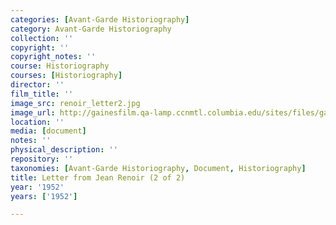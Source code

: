 ```yaml
---
categories: [Avant-Garde Historiography]
category: Avant-Garde Historiography
collection: ''
copyright: ''
copyright_notes: ''
course: Historiography
courses: [Historiography]
director: ''
film_title: ''
image_src: renoir_letter2.jpg
image_url: http://gainesfilm.qa-lamp.ccnmtl.columbia.edu/sites/files/gainesfilm/images/renoir_letter2.jpg
location: ''
media: [document]
notes: ''
physical_description: ''
repository: ''
taxonomies: [Avant-Garde Historiography, Document, Historiography]
title: Letter from Jean Renoir (2 of 2)
year: '1952'
years: ['1952']

---
```

